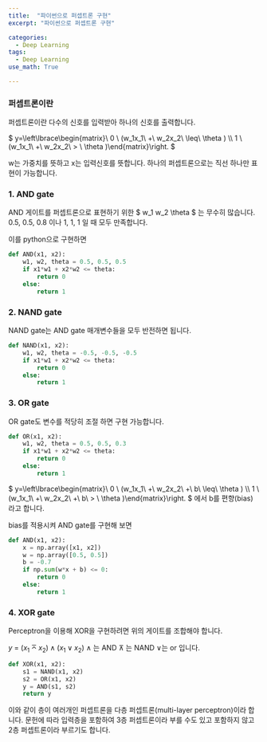```yaml
---
title:  "파이썬으로 퍼셉트론 구현"
excerpt: "파이썬으로 퍼셉트론 구현"

categories:
  - Deep Learning
tags:
  - Deep Learning
use_math: True

---
```



### 퍼셉트론이란



퍼셉트론이란 다수의 신호를 입력받아 하나의 신호를 출력합니다.


$ y=\left\lbrace\begin{matrix}\ 0 \ (w_1x_1\ +\ w_2x_2\ \leq\  \theta ) \\\ 1 \ (w_1x_1\ +\ w_2x_2\ > \  \theta )\end{matrix}\right. $


w는 가중치를 뜻하고 x는 입력신호를 뜻합니다.
하나의 퍼셉트론으로는  직선 하나만 표현이 가능합니다.

### 1. AND gate
AND 게이트를 퍼셉트론으로 표현하기 위한 $ w_1 w_2 \theta $ 는 무수히 많습니다. 
0.5, 0.5, 0.8 이나 1, 1, 1 일 때 모두 만족합니다.

이를 python으로 구현하면

```python
def AND(x1, x2):
    w1, w2, theta = 0.5, 0.5, 0.5
    if x1*w1 + x2*w2 <= theta:
        return 0
    else:
        return 1
```
### 2. NAND gate
NAND gate는 AND gate 매개변수들을 모두 반전하면 됩니다.

```python
def NAND(x1, x2):
    w1, w2, theta = -0.5, -0.5, -0.5
    if x1*w1 + x2*w2 <= theta:
        return 0
    else:
        return 1
```
### 3. OR gate
OR gate도 변수를 적당히 조절 하면 구현 가능합니다.
```python
def OR(x1, x2):
    w1, w2, theta = 0.5, 0.5, 0.3
    if x1*w1 + x2*w2 <= theta:
        return 0
    else:
        return 1
```

$ y=\left\lbrace\begin{matrix}\ 0 \ (w_1x_1\ +\ w_2x_2\ +\ b\ \leq\  \theta ) \\\ 1 \ (w_1x_1\ +\ w_2x_2\ +\ b\ > \  \theta )\end{matrix}\right. $
에서 b를 편향(bias)라고 합니다.

bias를 적용시켜 AND gate를 구현해 보면

```python
def AND(x1, x2):
    x = np.array([x1, x2])
    w = np.array([0.5, 0.5])
    b = -0.7
    if np.sum(w*x + b) <= 0:
        return 0
    else:
        return 1
```
### 4. XOR gate
Perceptron을 이용해 XOR을 구현하려면 위의 게이트를 조합해야 합니다.

$y\ =\ (x_1 \barwedge  x_2 ) \wedge (x_1\vee x_2)$
∧ 는 AND ⊼ 는 NAND ∨는 or 입니다.

```python
def XOR(x1, x2):
    s1 = NAND(x1, x2)
    s2 = OR(x1, x2)
    y = AND(s1, s2)
    return y
```
이와 같이 층이 여러개인 퍼셉트론을 다층 퍼셉트론(multi-layer perceptron)이라 합니다.
문헌에 따라 입력층을 포함하여 3층 퍼셉트론이라 부를 수도 있고 포함하지 않고 2층 퍼셉트론이라 부르기도 합니다.
